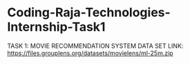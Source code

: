 # Coding-Raja-Technologies-Internship-Task1
TASK 1: MOVIE RECOMMENDATION SYSTEM  DATA SET LINK: https://files.grouplens.org/datasets/movielens/ml-25m.zip
